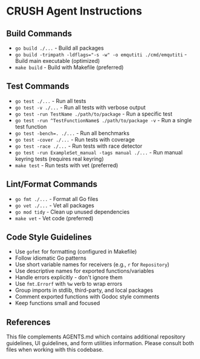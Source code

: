 # CRUSH Agent Instructions

## Build Commands
- `go build ./...` - Build all packages
- `go build -trimpath -ldflags="-s -w" -o emqutiti ./cmd/emqutiti` - Build main executable (optimized)
- `make build` - Build with Makefile (preferred)

## Test Commands
- `go test ./...` - Run all tests
- `go test -v ./...` - Run all tests with verbose output
- `go test -run TestName ./path/to/package` - Run a specific test
- `go test -run ^TestFunctionName$ ./path/to/package -v` - Run a single test function
- `go test -bench=. ./...` - Run all benchmarks
- `go test -cover ./...` - Run tests with coverage
- `go test -race ./...` - Run tests with race detector
- `go test -run ExampleSet_manual -tags manual ./...` - Run manual keyring tests (requires real keyring)
- `make test` - Run tests with vet (preferred)

## Lint/Format Commands
- `go fmt ./...` - Format all Go files
- `go vet ./...` - Vet all packages
- `go mod tidy` - Clean up unused dependencies
- `make vet` - Vet code (preferred)

## Code Style Guidelines
- Use `gofmt` for formatting (configured in Makefile)
- Follow idiomatic Go patterns
- Use short variable names for receivers (e.g., `r` for `Repository`)
- Use descriptive names for exported functions/variables
- Handle errors explicitly - don't ignore them
- Use `fmt.Errorf` with `%w` verb to wrap errors
- Group imports in stdlib, third-party, and local packages
- Comment exported functions with Godoc style comments
- Keep functions small and focused

## References
This file complements AGENTS.md which contains additional repository guidelines, UI guidelines, and form utilities information. Please consult both files when working with this codebase.